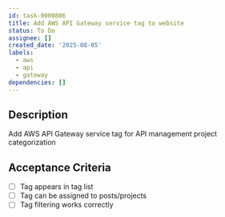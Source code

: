 ```yaml
---
id: task-0000806
title: Add AWS API Gateway service tag to website
status: To Do
assignee: []
created_date: '2025-08-05'
labels:
  - aws
  - api
  - gateway
dependencies: []
---
```


## Description

Add AWS API Gateway service tag for API management project categorization

## Acceptance Criteria

- [ ] Tag appears in tag list
- [ ] Tag can be assigned to posts/projects
- [ ] Tag filtering works correctly
